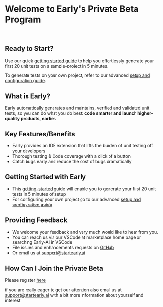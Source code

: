 


# Welcome to Early's Private Beta Program
<br>
  
## Ready to Start?


Use our quick [getting started guide](https://www.startearly.ai/elements/getting-started) to help you effortlessly generate your first 20 unit tests on a sample-project in 5 minutes.

To generate tests on your own project, refer to our advanced [setup and configuration guide](https://www.startearly.ai/elements/setup-and-configuration-guide). 


## What is Early?

Early automatically generates and maintains, verified and validated unit tests, so you can do what you do best: **code smarter and launch higher-quality products, earlier.**


## Key Features/Benefits
* Early provides an IDE extension that lifts the burden of unit testing off your developers
* Thorough testing & Code coverage with a click of a button
* Catch bugs early and reduce the cost of bugs dramatically
  

## Getting Started with Early
* This [getting-started](https://www.startearly.ai/elements/getting-started) guide will enable you to generate your first 20 unit tests in 5 minutes of setup
* For configuring your own project go to our advanced [setup and configuration guide](https://www.startearly.ai/elements/setup-and-configuration-guide)

  

## Providing Feedback

* We welcome your feedback and very much would like to hear from you.
* You can reach us via our VSCode  at [marketplace home page](https://marketplace.visualstudio.com/items?itemName=Early-ai.early-ai) or searching Early-AI in VSCode 
* File issues and enhancements requests on [GitHub](https://github.com/earlyai/earlyai-vscode-release/issues)
* Or email us at [support@startearly.ai](mailto:support@startearly.ai)
  

## How Can I Join the Private Beta

Please register [here](https://www.startearly.ai/beta)

if you are really eager to get our attention also email us at [support@startearly.ai](mailto:support@startearly.ai) with a bit more information about yourself and interest
